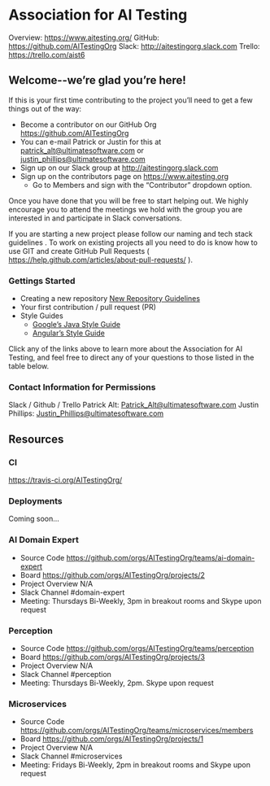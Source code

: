 # Association for AI Testing

Overview: https://www.aitesting.org/
GitHub: https://github.com/AITestingOrg
Slack: http://aitestingorg.slack.com 
Trello: https://trello.com/aist6 


## Welcome--we’re glad you’re here!

If this is your first time contributing to the project you’ll need to get a few things out of the way:
* Become a contributor on our GitHub Org https://github.com/AITestingOrg 
* You can e-mail Patrick or Justin for this at patrick_alt@ultimatesoftware.com or justin_phillips@ultimatesoftware.com
* Sign up on our Slack group at http://aitestingorg.slack.com
* Sign up on the contributors page on https://www.aitesting.org
    * Go to Members and sign with the “Contributor” dropdown option.

Once you have done that you will be free to start helping out. We highly encourage you to attend the meetings we hold with the group you are interested in and participate in Slack conversations.

If you are starting a new project please follow our naming and tech stack guidelines <link to guidelines>. To work on existing projects all you need to do is know how to use GIT and create GitHub Pull Requests ( https://help.github.com/articles/about-pull-requests/ ).

### Gettings Started
* Creating a new repository [New Repository Guidelines](creating-repositories.md)
* Your first contribution / pull request (PR) 
* Style Guides
    * [Google’s Java Style Guide](https://google.github.io/styleguide/javaguide.html)
    * [Angular’s Style Guide](https://angular.io/guide/styleguide)

Click any of the links above to learn more about the Association for AI Testing, and feel free to direct any of your questions to those listed in the table below.

### Contact Information for Permissions
Slack / Github / Trello
Patrick Alt: Patrick_Alt@ultimatesoftware.com
Justin Phillips: Justin_Phillips@ultimatesoftware.com 

## Resources
### CI
https://travis-ci.org/AITestingOrg/

### Deployments
Coming soon...

### AI Domain Expert
* Source Code https://github.com/orgs/AITestingOrg/teams/ai-domain-expert
* Board https://github.com/orgs/AITestingOrg/projects/2
* Project Overview N/A
* Slack Channel #domain-expert
* Meeting: Thursdays Bi-Weekly, 3pm in breakout rooms and Skype upon request

### Perception
* Source Code https://github.com/orgs/AITestingOrg/teams/perception
* Board https://github.com/orgs/AITestingOrg/projects/3
* Project Overview N/A
* Slack Channel #perception
* Meeting: Thursdays Bi-Weekly, 2pm.  Skype upon request

### Microservices
* Source Code https://github.com/orgs/AITestingOrg/teams/microservices/members
* Board https://github.com/orgs/AITestingOrg/projects/1
* Project Overview N/A
* Slack Channel #microservices
* Meeting: Fridays Bi-Weekly, 2pm in breakout rooms and Skype upon request



